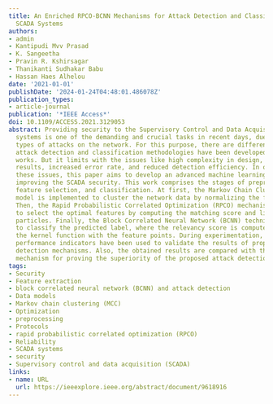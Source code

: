 ```yaml
---
title: An Enriched RPCO-BCNN Mechanisms for Attack Detection and Classification in
  SCADA Systems
authors:
- admin
- Kantipudi Mvv Prasad
- K. Sangeetha
- Pravin R. Kshirsagar
- Thanikanti Sudhakar Babu
- Hassan Haes Alhelou
date: '2021-01-01'
publishDate: '2024-01-24T04:48:01.486078Z'
publication_types:
- article-journal
publication: '*IEEE Access*'
doi: 10.1109/ACCESS.2021.3129053
abstract: Providing security to the Supervisory Control and Data Acquisition (SCADA)
  systems is one of the demanding and crucial tasks in recent days, due to the different
  types of attacks on the network. For this purpose, there are different types of
  attack detection and classification methodologies have been developed in the conventional
  works. But it limits with the issues like high complexity in design, misclassification
  results, increased error rate, and reduced detection efficiency. In order to solve
  these issues, this paper aims to develop an advanced machine learning models for
  improving the SCADA security. This work comprises the stages of preprocessing, clustering,
  feature selection, and classification. At first, the Markov Chain Clustering (MCC)
  model is implemented to cluster the network data by normalizing the feature values.
  Then, the Rapid Probabilistic Correlated Optimization (RPCO) mechanism is employed
  to select the optimal features by computing the matching score and likelihood of
  particles. Finally, the Block Correlated Neural Network (BCNN) technique is employed
  to classify the predicted label, where the relevancy score is computed by using
  the kernel function with the feature points. During experimentation, there are different
  performance indicators have been used to validate the results of proposed attack
  detection mechanisms. Also, the obtained results are compared with the RPCO-BCNN
  mechanism for proving the superiority of the proposed attack detection system.
tags:
- Security
- Feature extraction
- block correlated neural network (BCNN) and attack detection
- Data models
- Markov chain clustering (MCC)
- Optimization
- preprocessing
- Protocols
- rapid probabilistic correlated optimization (RPCO)
- Reliability
- SCADA systems
- security
- Supervisory control and data acquisition (SCADA)
links:
- name: URL
  url: https://ieeexplore.ieee.org/abstract/document/9618916
---
```

